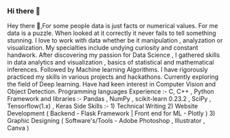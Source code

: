 ### Hi there 👋
<p>
Hey there 👋,For some people data is just facts or numerical values. For me data is a puzzle. When looked at it correctly it never fails to tell something stunning. I love to work with data whether be it manipulation , analyzation or visualization.
My specialties include undying curiosity and constant handwork. After discovering my passion for Data Science , I gathered skills in data analytics and visualization , basics of statistical and mathematical inferences. Followed by Machine learning Algorithms. I have rigorously practiced my skills in various projects and hackathons.
Currently exploring the field of Deep learning. Have had keen interest in Computer Vision and Object Detection.
Programming languages Experience :- C, C++ , Python
Framework and libraries :- Pandas , NumPy , scikit-learn 0.23.2 , SciPy , Tensorflow(1.x) , Keras
Side Skills :- 1) Technical Writing
2) Website Development ( Backend - Flask Framework | Front end for ML - Plotly )
3) Graphic Designing ( Software's/Tools - Adobe Photoshop , Illustrator , Canva )
</p>
<!--
**mitul01/mitul01** is a ✨ _special_ ✨ repository because its `README.md` (this file) appears on your GitHub profile.
-->

